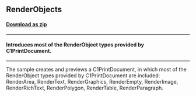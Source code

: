 ## RenderObjects
#### [Download as zip](https://minhaskamal.github.io/DownGit/#/home?url=https://github.com/GrapeCity/ComponentOne-WinForms-Samples/tree/master/NetFramework\Reports\C1Preview\VB\RenderObjects)
____
#### Introduces most of the RenderObject types provided by C1PrintDocument.
____
The sample creates and previews a C1PrintDocument, in which most of the RenderObject types provided by C1PrintDocument are included: RenderArea, RenderText, RenderGraphics, RenderEmpty, RenderImage, RenderRichText, RenderPolygon, RenderTable, RenderParagraph. 